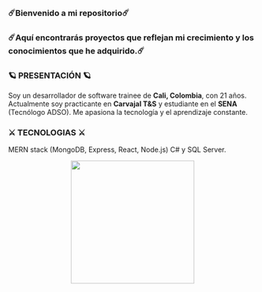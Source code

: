 

<!--
**kevin-quintero110/kevin-quintero110** is a ✨ _special_ ✨ repository because its `README.md` (this file) appears on your GitHub profile.

Here are some ideas to get you started:

- 🔭 I’m currently working on ...
- 🌱 I’m currently learning ...
- 👯 I’m looking to collaborate on ...
- 🤔 I’m looking for help with ...
- 💬 Ask me about ...
- 📫 How to reach me: ...
- 😄 Pronouns: ...
- ⚡ Fun fact: ...
-->
<h3>☄️Bienvenido a mi repositorio☄️</h3>
<h3>☄️Aquí encontrarás proyectos que reflejan mi crecimiento y los conocimientos que he adquirido.☄️</h3>

### 🪐 PRESENTACIÓN 🪐  
Soy un desarrollador de software trainee de **Cali, Colombia**, con 21 años. Actualmente soy practicante en **Carvajal T&S** y estudiante en el **SENA** (Tecnólogo ADSO). Me apasiona la tecnología y el aprendizaje constante.
### ⚔️ TECNOLOGIAS ⚔️
MERN stack (MongoDB, Express, React, Node.js)  C# y SQL Server.

<p align="center">
  <img src="https://media.licdn.com/dms/image/v2/D4D12AQHGG4J6b6OmyQ/article-cover_image-shrink_720_1280/article-cover_image-shrink_720_1280/0/1709674937953?e=1752105600&v=beta&t=eb-cy_L1MjkK8zpPoVeYnNEEAbEpkhyYkadaedspmFc" width="250px" >
</p>
